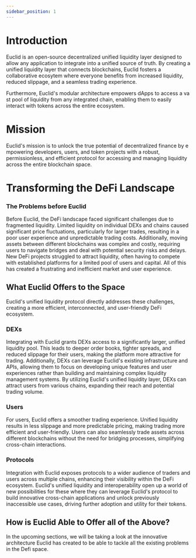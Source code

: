 ```yaml
---
sidebar_position: 1
---
```


# Introduction

Euclid is an open-source decentralized unified liquidity layer designed to allow any application to integrate into a unified source of truth. By creating a unified liquidity layer that connects blockchains, Euclid fosters a collaborative ecosytem where everyone benefits from increased liquidity, reduced slippage, and a seamless trading experience.

Furthermore, Euclid's modular architecture empowers dApps to access a vast pool of liquidity from any integrated chain, enabling them to easily interact with tokens across the entire ecosystem. 

# Mission

Euclid's mission is to unlock the true potential of decentralized finance by empowering developers, users, and token projects with a robust, permissionless, and efficient protocol for accessing and managing liquidity across the entire blockchain space.

# Transforming the DeFi Landscape

### The Problems before Euclid

Before Euclid, the DeFi landscape faced significant challenges due to fragmented liquidity. Limited liquidity on individual DEXs and chains caused significant price fluctuations, particularly for larger trades, resulting in a poor user experience and unpredictable trading costs. Additionally, moving assets between different blockchains was complex and costly, requiring users to navigate bridges and deal with potential security risks and delays. New DeFi projects struggled to attract liquidity, often having to compete with established platforms for a limited pool of users and capital. All of this has created a frustrating and inefficient market and user experience.

## What Euclid Offers to the Space

Euclid's unified liquidity protocol directly addresses these challenges, creating a more efficient, interconnected, and user-friendly DeFi ecosystem.

### DEXs

Integrating with Euclid grants DEXs access to a significantly larger, unified liquidity pool. This leads to deeper order books, tighter spreads, and reduced slippage for their users, making the platform more attractive for trading. Additionally, DEXs can leverage Euclid's existing infrastructure and APIs, allowing them to focus on developing unique features and user experiences rather than building and maintaining complex liquidity management systems. By utilizing Euclid's unified liquidity layer, DEXs can attract users from various chains, expanding their reach and potential trading volume.

### Users

For users, Euclid offers a smoother trading experience. Unified liquidity results in less slippage and more predictable pricing, making trading more efficient and user-friendly. Users can also seamlessly trade assets across different blockchains without the need for bridging processes, simplifying cross-chain interactions.

### Protocols

Integration with Euclid exposes protocols to a wider audience of traders and users across multiple chains, enhancing their visibility within the DeFi ecosystem. Euclid's unified liquidity and interoperability open up a world of new possibilities for these where they can leverage Euclid's protocol to build innovative cross-chain applications and unlock previously inaccessible use cases, driving further adoption and utility for their tokens.

## How is Euclid Able to Offer all of the Above?

In the upcoming sections, we will be taking a look at the innovative architecture Euclid has created to be able to tackle all the existing problems in the Defi space.